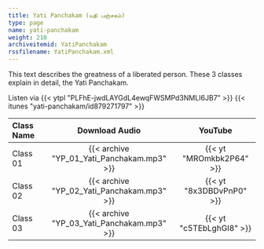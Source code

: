 ```yaml
---
title: Yati Panchakam (யதி பஞ்சகம்)
type: page
name: yati-panchakam
weight: 210
archiveitemid: YatiPanchakam
rssfilename: YatiPanchakam.xml
---
```


This text describes the greatness of a liberated person. These 3 classes explain in detail, the Yati Panchakam.

Listen via {{< ytpl "PLFhE-jwdLAYGdL4ewqFWSMPd3NMLI6JB7" >}} {{< itunes "yati-panchakam/id879271797" >}}

Class Name | Download Audio | YouTube
:---|:---:|:---:
Class 01 | {{< archive "YP_01_Yati_Panchakam.mp3" >}} | {{< yt "MROmkbk2P64" >}}
Class 02 | {{< archive "YP_02_Yati_Panchakam.mp3" >}} | {{< yt "8x3DBDvPnP0" >}}
Class 03 | {{< archive "YP_03_Yati_Panchakam.mp3" >}} | {{< yt "c5TEbLghGI8" >}}